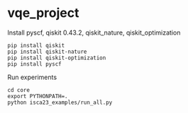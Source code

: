 # vqe_project

Install pyscf, qiskit 0.43.2, qiskit_nature, qiskit_optimization
```
pip install qiskit
pip install qiskit-nature
pip install qiskit-optimization
pip install pyscf
```
Run experiments
```
cd core
export PYTHONPATH=.
python isca23_examples/run_all.py
```
